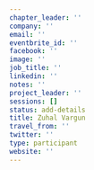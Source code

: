 ```yaml
---
chapter_leader: ''
company: ''
email: ''
eventbrite_id: ''
facebook: ''
image: ''
job_title: ''
linkedin: ''
notes: ''
project_leader: ''
sessions: []
status: add-details
title: Zuhal Vargun
travel_from: ''
twitter: ''
type: participant
website: ''
---
```


<!-- put more details about participant here -->